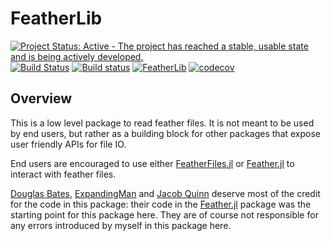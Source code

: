 # FeatherLib

[![Project Status: Active - The project has reached a stable, usable state and is being actively developed.](http://www.repostatus.org/badges/latest/active.svg)](http://www.repostatus.org/#active)
[![Build Status](https://travis-ci.org/davidanthoff/FeatherLib.jl.svg?branch=master)](https://travis-ci.org/davidanthoff/FeatherLib.jl)
[![Build status](https://ci.appveyor.com/api/projects/status/wnwl7a4fmy1osuqr/branch/master?svg=true)](https://ci.appveyor.com/project/davidanthoff/featherlib-jl/branch/master)
[![FeatherLib](http://pkg.julialang.org/badges/FeatherLib_0.6.svg)](http://pkg.julialang.org/?pkg=FeatherLib)
[![codecov](https://codecov.io/gh/davidanthoff/FeatherLib.jl/branch/master/graph/badge.svg)](https://codecov.io/gh/davidanthoff/FeatherLib.jl)

## Overview

This is a low level package to read feather files. It is not meant to be
used by end users, but rather as a building block for other packages that
expose user friendly APIs for file IO.

End users are encouraged to use either [FeatherFiles.jl](https://github.com/davidanthoff/FeatherFiles.jl)
or [Feather.jl](https://github.com/JuliaData/Feather.jl) to interact
with feather files.

[Douglas Bates](https://github.com/dmbates), [ExpandingMan](https://github.com/ExpandingMan)
and [Jacob Quinn](https://github.com/quinnj) deserve most of the credit
for the code in this package: their code in the [Feather.jl](https://github.com/JuliaData/Feather.jl)
package was the starting point for this package here. They are of course
not responsible for any errors introduced by myself in this package
here.
